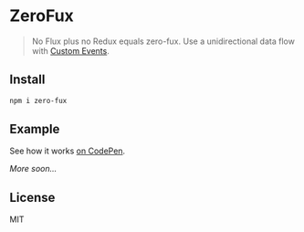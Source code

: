 # ZeroFux

> No Flux plus no Redux equals zero-fux. Use a unidirectional data flow with [Custom Events](https://developer.mozilla.org/de/docs/Web/API/CustomEvent).

## Install

```sh
npm i zero-fux
```

## Example

See how it works [on CodePen](https://codepen.io/kahlil/pen/bapoPK).

_More soon..._

## License

MIT
